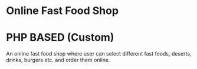 # Online Fast Food Shop
# PHP BASED  (Custom)
An online fast food shop where user can select different fast foods, deserts, drinks, burgers etc. and order them online.
